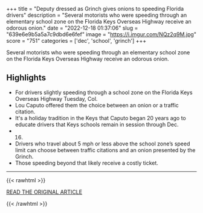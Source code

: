 +++
title = "Deputy dressed as Grinch gives onions to speeding Florida drivers"
description = "Several motorists who were speeding through an elementary school zone on the Florida Keys Overseas Highway receive an odorous onion."
date = "2022-12-18 01:37:06"
slug = "639e6e9b5a5a7c9dbd6e6fef"
image = "https://i.imgur.com/NQz2q9M.jpg"
score = "751"
categories = ['dec', 'school', 'grinch']
+++

Several motorists who were speeding through an elementary school zone on the Florida Keys Overseas Highway receive an odorous onion.

## Highlights

- For drivers slightly speeding through a school zone on the Florida Keys Overseas Highway Tuesday, Col.
- Lou Caputo offered them the choice between an onion or a traffic citation.
- It's a holiday tradition in the Keys that Caputo began 20 years ago to educate drivers that Keys schools remain in session through Dec.
- 16.
- Drivers who travel about 5 mph or less above the school zone’s speed limit can choose between traffic citations and an onion presented by the Grinch.
- Those speeding beyond that likely receive a costly ticket.

---

{{< rawhtml >}}
  <p class="article-category">
    <a target="_blank" href="https://www.clickorlando.com/news/florida/2022/12/14/deputy-dressed-as-grinch-gives-onions-to-speeding-florida-drivers/">READ THE ORIGINAL ARTICLE</a>
  </p>
{{< /rawhtml >}}
